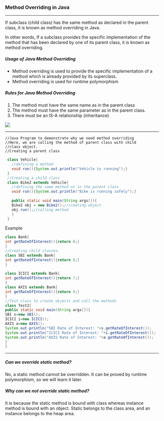 ### Method Overriding in Java

-------

If subclass (child class) has the same method as declared in the parent class, it is known as method overriding in Java.

In other words, If a subclass provides the specific implementation of the method that has been declared by one of its parent class, it is known as method overriding.

##### Usage of Java Method Overriding

   - Method overriding is used to provide the specific implementation of a method which is already provided by its superclass.
   - Method overriding is used for runtime polymorphism

##### Rules for Java Method Overriding


   1. The method must have the same name as in the parent class
   2. The method must have the same parameter as in the parent class.
   3. There must be an IS-A relationship (inheritance).
   
![](https://static.javatpoint.com/images/java-rules-for-method-overriding.png)


-----

    //Java Program to demonstrate why we need method overriding  
    //Here, we are calling the method of parent class with child  
    //class object.  
    //Creating a parent class  
```java
 class Vehicle{  
   //defining a method  
   void run(){System.out.println("Vehicle is running");}  
 }  
 //Creating a child class  
 class Bike2 extends Vehicle{  
   //defining the same method as in the parent class  
   void run(){System.out.println("Bike is running safely");}  
   
   public static void main(String args[]){  
   Bike2 obj = new Bike2();//creating object  
   obj.run();//calling method  
   }  
 }  
```


Example
```java
class Bank{  
int getRateOfInterest(){return 0;}  
}  
//Creating child classes.  
class SBI extends Bank{  
int getRateOfInterest(){return 8;}  
}  
  
class ICICI extends Bank{  
int getRateOfInterest(){return 7;}  
}  
class AXIS extends Bank{  
int getRateOfInterest(){return 9;}  
}  
//Test class to create objects and call the methods  
class Test2{  
public static void main(String args[]){  
SBI s=new SBI();  
ICICI i=new ICICI();  
AXIS a=new AXIS();  
System.out.println("SBI Rate of Interest: "+s.getRateOfInterest());  
System.out.println("ICICI Rate of Interest: "+i.getRateOfInterest());  
System.out.println("AXIS Rate of Interest: "+a.getRateOfInterest());  
}  
} 
```

-------

##### Can we override static method?
No, a static method cannot be overridden. It can be proved by runtime polymorphism, so we will learn it later.

##### Why can we not override static method?
It is because the static method is bound with class whereas instance method is bound with an object. Static belongs to the class area, and an instance belongs to the heap area. 

